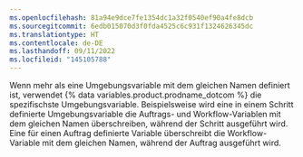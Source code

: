 ```yaml
---
ms.openlocfilehash: 81a94e9dce7fe1354dc1a32f0540ef90a4fe8dcb
ms.sourcegitcommit: 6edb015070d3f0fda4525c6c931f1324626345dc
ms.translationtype: HT
ms.contentlocale: de-DE
ms.lasthandoff: 09/11/2022
ms.locfileid: "145105788"
---
```

Wenn mehr als eine Umgebungsvariable mit dem gleichen Namen definiert ist, verwendet {% data variables.product.prodname_dotcom %} die spezifischste Umgebungsvariable. Beispielsweise wird eine in einem Schritt definierte Umgebungsvariable die Auftrags- und Workflow-Variablen mit dem gleichen Namen überschreiben, während der Schritt ausgeführt wird. Eine für einen Auftrag definierte Variable überschreibt die Workflow-Variable mit dem gleichen Namen, während der Auftrag ausgeführt wird.
